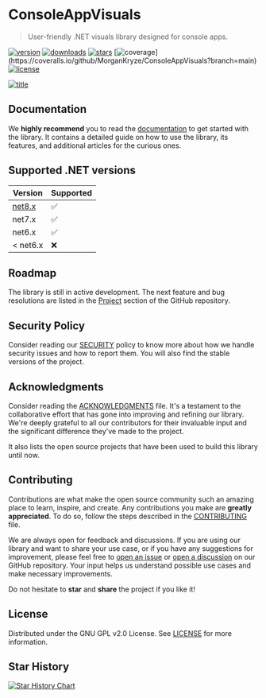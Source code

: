 # ConsoleAppVisuals

> User-friendly .NET visuals library designed for console apps.

[![version](https://img.shields.io/nuget/v/ConsoleAppVisuals.svg?label=version)](https://www.nuget.org/packages/ConsoleAppVisuals/) [![downloads](https://img.shields.io/nuget/dt/ConsoleAppVisuals.svg)](https://www.nuget.org/packages/ConsoleAppVisuals/) [![stars](https://img.shields.io/github/stars/MorganKryze/consoleappvisuals.svg?style=flat&logo=github&colorB=yellow&label=stars)](https://github.com/MorganKryze/ConsoleAppVisuals) [![coverage](https://coveralls.io/repos/github/MorganKryze/ConsoleAppVisuals/badge.svg?)](https://coveralls.io/github/MorganKryze/ConsoleAppVisuals?branch=main) [![license](https://img.shields.io/badge/License-GPL_v2.0-orange.svg)](https://github.com/MorganKryze/ConsoleAppVisuals/blob/main/LICENSE.md)

[![title](https://raw.githubusercontent.com/MorganKryze/ConsoleAppVisuals/main/docs/assets/vid/gif/presentation.gif)](https://morgankryze.github.io/ConsoleAppVisuals/)

## Documentation

We **highly recommend** you to read the [documentation](https://morgankryze.github.io/ConsoleAppVisuals/) to get started with the library. It contains a detailed guide on how to use the library, its features, and additional articles for the curious ones.

## Supported .NET versions

| Version                                         | Supported          |
| ----------------------------------------------- | ------------------ |
| [net8.x](https://dotnet.microsoft.com/download) | :white_check_mark: |
| net7.x                                          | :white_check_mark: |
| net6.x                                          | :white_check_mark: |
| < net6.x                                        | :x:                |

## Roadmap

The library is still in active development. The next feature and bug resolutions are listed in the [Project](https://github.com/users/MorganKryze/projects/3/views/2) section of the GitHub repository.

## Security Policy

Consider reading our [SECURITY](https://github.com/MorganKryze/ConsoleAppVisuals/blob/main/.github/SECURITY.md) policy to know more about how we handle security issues and how to report them. You will also find the stable versions of the project.

## Acknowledgments

Consider reading the [ACKNOWLEDGMENTS](https://github.com/MorganKryze/ConsoleAppVisuals/blob/main/.github/ACKNOWLEDGMENTS.md) file. It's a testament to the collaborative effort that has gone into improving and refining our library. We're deeply grateful to all our contributors for their invaluable input and the significant difference they've made to the project.

It also lists the open source projects that have been used to build this library until now.

## Contributing

Contributions are what make the open source community such an amazing place to learn, inspire, and create. Any contributions you make are **greatly appreciated**. To do so, follow the steps described in the [CONTRIBUTING](https://github.com/MorganKryze/ConsoleAppVisuals/blob/main/.github/CONTRIBUTING.md) file.

We are always open for feedback and discussions. If you are using our library and want to share your use case, or if you have any suggestions for improvement, please feel free to [open an issue](https://github.com/MorganKryze/ConsoleAppVisuals/issues) or [open a discussion](https://github.com/MorganKryze/ConsoleAppVisuals/discussions) on our GitHub repository. Your input helps us understand possible use cases and make necessary improvements.

Do not hesitate to **star** and **share** the project if you like it!

## License

Distributed under the GNU GPL v2.0 License. See [LICENSE](https://github.com/MorganKryze/ConsoleAppVisuals/blob/main/LICENSE.md) for more information.

## Star History

<a href="https://star-history.com/#MorganKryze/ConsoleAppVisuals&Date">
 <picture>
   <source media="(prefers-color-scheme: dark)" srcset="https://api.star-history.com/svg?repos=MorganKryze/ConsoleAppVisuals&type=Date&theme=dark" />
   <source media="(prefers-color-scheme: light)" srcset="https://api.star-history.com/svg?repos=MorganKryze/ConsoleAppVisuals&type=Date" />
   <img alt="Star History Chart" src="https://api.star-history.com/svg?repos=MorganKryze/ConsoleAppVisuals&type=Date" />
 </picture>
</a>
